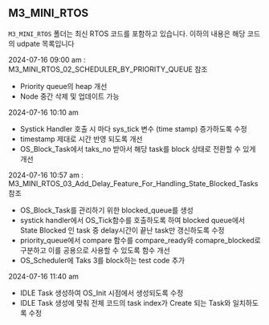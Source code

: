 ## M3_MINI_RTOS

`M3_MINI_RTOS` 폴더는 최신 RTOS 코드를 포함하고 있습니다.
이하의 내용은 해당 코드의 udpate 목록입니다

2024-07-16 09:00 am : M3_MINI_RTOS_02_SCHEDULER_BY_PRIORITY_QUEUE 참조
- Priority queue의 heap 개선
- Node 중간 삭제 및 업데이트 가능

2024-07-16 10:10 am
- Systick Handler 호출 시 마다 sys_tick 변수 (time stamp) 증가하도록 수정
- timestamp 제대로 시간 반영 되도록 개선
- OS_Block_Task에서 taks_no 받아서 해당 task를 block 상태로 전환할 수 있게 개선

2024-07-16 10:57 am : M3_MINI_RTOS_03_Add_Delay_Feature_For_Handling_State_Blocked_Tasks 참조
- OS_Block_Task를 관리하기 위한 blocked_queue를 생성
- systick handler에서 OS_Tick함수를 호출하도록 하여 blocked queue에서 State Blocked 인 task 중 delay시간이 끝난 task만 갱신하도록 수정
- priority_queue에서 compare 함수를 compare_ready와 comapre_blocked로 구분하고 이를 공용으로 사용할 수 있도록 함수 개선
- OS_Scheduler에 Taks 3를 block하는 test code 추가

2024-07-16 11:40 am
- IDLE Task 생성하여 OS_Init 시점에서 생성되도록 수정
- IDLE Task 생성에 맞춰 전체 코드의 task index가 Create 되는 Task와 일치하도록 수정 
